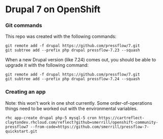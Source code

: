 # Drupal 7 on OpenShift

### Git commands

This repo was created with the following commands:

```
git remote add -f drupal https://github.com/pressflow/7.git
git subtree add --prefix php drupal pressflow-7.23 --squash
```

When a new Drupal version (like 7.24) comes out, you should be able to upgrade it with the following command:

```
git remote add -f drupal https://github.com/pressflow/7.git
git subtree add --prefix php drupal pressflow-7.24 --squash
```

### Creating an app

Note: this won't work in one shot currently. Some order-of-operations things need to be worked out with the environmental variables.

`rhc app-create drupal php-5 mysql-5 cron https://cartreflect-claytondev.rhcloud.com/reflect?github=smerrill/openshift-community-pressflow7 --from-code=https://github.com/smerrill/pressflow-7-quickstart.git`
